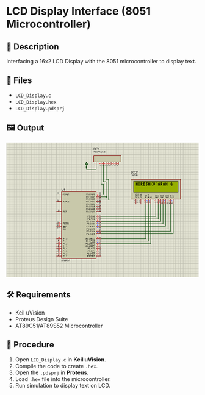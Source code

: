 # LCD Display Interface (8051 Microcontroller)

## 📜 Description
Interfacing a 16x2 LCD Display with the 8051 microcontroller to display text.

## 📂 Files
- `LCD_Display.c`
- `LCD_Display.hex`
- `LCD_Display.pdsprj`

## 🖼 Output
![LCD Display Output](lcd_display_output.png)

## 🛠 Requirements
- Keil uVision
- Proteus Design Suite
- AT89C51/AT89S52 Microcontroller

## 🔹 Procedure
1. Open `LCD_Display.c` in **Keil uVision**.
2. Compile the code to create `.hex`.
3. Open the `.pdsprj` in **Proteus**.
4. Load `.hex` file into the microcontroller.
5. Run simulation to display text on LCD.
